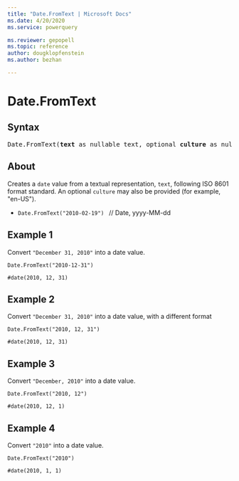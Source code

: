 ```yaml
---
title: "Date.FromText | Microsoft Docs"
ms.date: 4/20/2020
ms.service: powerquery

ms.reviewer: gepopell
ms.topic: reference
author: dougklopfenstein
ms.author: bezhan

---
```

# Date.FromText

## Syntax

<pre>
Date.FromText(<b>text</b> as nullable text, optional <b>culture</b> as nullable text) as nullable date 
</pre>
  
## About  
Creates a `date` value from a textual representation, `text`, following ISO 8601 format standard. An optional `culture` may also be provided (for example, "en-US"). <ul> <li> <code>Date.FromText("2010-02-19") </code> // Date, yyyy-MM-dd </li> </ul>

## Example 1
Convert `"December 31, 2010"` into a date value.

```powerquery-m
Date.FromText("2010-12-31")
```

`#date(2010, 12, 31)`

## Example 2
Convert `"December 31, 2010"` into a date value, with a different format

```powerquery-m
Date.FromText("2010, 12, 31")
```

`#date(2010, 12, 31)`

## Example 3
Convert `"December, 2010"` into a date value.

```powerquery-m
Date.FromText("2010, 12")
```

`#date(2010, 12, 1)`

## Example 4
Convert `"2010"` into a date value.

```powerquery-m
Date.FromText("2010")
```

`#date(2010, 1, 1)`
